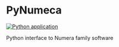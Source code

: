 # PyNumeca
[![Python application](https://github.com/GitMarco27/PyNumeca/actions/workflows/python-app.yml/badge.svg)](https://github.com/GitMarco27/PyNumeca/actions/workflows/python-app.yml)

Python interface to Numera family software

